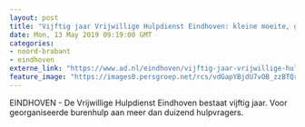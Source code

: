 ```yaml
---
layout: post
title: "Vijftig jaar Vrijwillige Hulpdienst Eindhoven: kleine moeite, groot plezier"
date: Mon, 13 May 2019 09:19:00 GMT
categories: 
- noord-brabant 
- eindhoven 
externe_link: "https://www.ad.nl/eindhoven/vijftig-jaar-vrijwillige-hulpdienst-eindhoven-kleine-moeite-groot-plezier~a87bf6b9/"
feature_image: "https://images0.persgroep.net/rcs/vdGapYBjdU7vOB_zzBTQrIyqzkE/diocontent/146909897/_fitwidth/400/?appId=21791a8992982cd8da851550a453bd7f&quality=0.7"
---
```


EINDHOVEN - De Vrijwillige Hulpdienst Eindhoven bestaat vijftig jaar. Voor georganiseerde burenhulp aan meer dan duizend hulpvragers.
